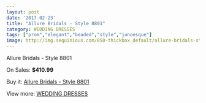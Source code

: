 ```yaml
---
layout: post
date: '2017-02-23'
title: "Allure Bridals - Style 8801"
category: WEDDING DRESSES
tags: ["prom","elegant","beaded","style","junoesque"]
image: http://img.sequinious.com/850-thickbox_default/allure-bridals-style-8801.jpg
---
```

Allure Bridals - Style 8801

On Sales: **$410.99**
<a href="https://www.sequinious.com/wedding-dresses/308-allure-bridals-style-8801.html"><amp-img layout="responsive" width="600" height="600" src="//img.sequinious.com/850-thickbox_default/allure-bridals-style-8801.jpg" alt="Allure Bridals - Style 8801 0" /></a>
<a href="https://www.sequinious.com/wedding-dresses/308-allure-bridals-style-8801.html"><amp-img layout="responsive" width="600" height="600" src="//img.sequinious.com/851-thickbox_default/allure-bridals-style-8801.jpg" alt="Allure Bridals - Style 8801 1" /></a>
<a href="https://www.sequinious.com/wedding-dresses/308-allure-bridals-style-8801.html"><amp-img layout="responsive" width="600" height="600" src="//img.sequinious.com/852-thickbox_default/allure-bridals-style-8801.jpg" alt="Allure Bridals - Style 8801 2" /></a>

Buy it: [Allure Bridals - Style 8801](https://www.sequinious.com/wedding-dresses/308-allure-bridals-style-8801.html "Allure Bridals - Style 8801")

View more: [WEDDING DRESSES](https://www.sequinious.com/2-wedding-dresses "WEDDING DRESSES")